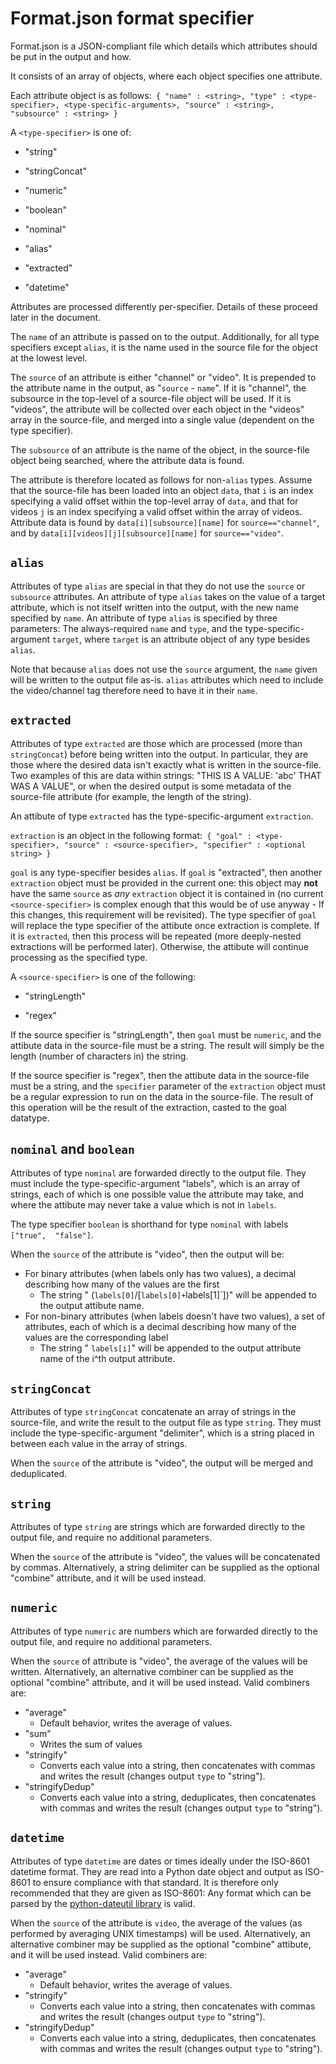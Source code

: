 # Format.json format specifier

Format.json is a JSON-compliant file which details which attributes should be put 
in the output and how.

It consists of an array of objects, where each object specifies one attribute.

Each attribute object is as follows:`
{
    "name" : <string>,
    "type" : <type-specifier>,
    <type-specific-arguments>,
    "source" : <string>,
    "subsource" : <string>
}`

A `<type-specifier>` is one of:

 - "string"

 - "stringConcat"

 - "numeric"

 - "boolean"

 - "nominal"

 - "alias"

 - "extracted"

 - "datetime"

Attributes are processed differently per-specifier. Details of these proceed later 
in the document.

The `name` of an attribute is passed on to the output. Additionally, for all type 
specifiers except `alias`, it is the name used in the source file for the object 
at the lowest level.

The `source` of an attribute is either "channel" or "video". It is prepended to 
the attribute name in the output, as "`source` - `name`". If it is "channel", the 
subsource in the top-level of a source-file object will be used. If it is 
"videos", the attribute will be collected over each object in the "videos" array 
in the source-file, and merged into a single value (dependent on the type specifier).

The `subsource` of an attribute is the name of the object, in the source-file 
object being searched, where the attribute data is found.

The attribute is therefore located as follows for non-`alias` types. Assume that 
the source-file has been loaded into an object `data`, that `i` is an index 
specifying a valid offset within the top-level array of `data`, and that for 
videos `j` is an index specifying a valid offset within the array of videos. 
Attribute data is found by `data[i][subsource][name]` for `source=="channel"`, and 
by `data[i][videos][j][subsource][name]` for `source=="video"`.

## `alias`

Attributes of type `alias` are special in that they do not use the `source` or 
`subsource` attributes. An attribute of type `alias` takes on the value of a 
target attribute, which is not itself written into the output, with the new name 
specified by `name`. An attribute of type `alias` is specified by three 
parameters: The always-required `name` and `type`, and the type-specific-argument 
`target`, where `target` is an attribute object of any type besides `alias`.

Note that because `alias` does not use the `source` argument, the `name` given 
will be written to the output file as-is. `alias` attributes which need to include 
the video/channel tag therefore need to have it in their `name`.

## `extracted`

Attributes of type `extracted` are those which are processed (more than 
`stringConcat`) before being written into the output. In particular, they are 
those where the desired data isn't exactly what is written in the source-file. Two 
examples of this are data within strings: "THIS IS A VALUE: 'abc' THAT WAS A 
VALUE", or when the desired output is some metadata of the source-file attribute 
(for example, the length of the string).

An attibute of type `extracted` has the type-specific-argument `extraction`.

`extraction` is an object in the following format:`
{
    "goal" : <type-specifier>,
    "source" : <source-specifier>,
    "specifier" : <optional string>
}`

`goal` is any type-specifier besides `alias`. If `goal` is "extracted", then 
another `extraction` object must be provided in the current one: this object may 
**not** have the same `source` as *any* `extraction` object it is contained in (no 
current `<source-specifier>` is complex enough that this would be of use anyway - 
If this changes, this requirement will be revisited). The type specifier of `goal` 
will replace the type specifier of the attibute once extraction is complete. If it 
is `extracted`, then this process will be repeated (more deeply-nested extractions 
will be performed later). Otherwise, the attibute will continue processing as the 
specified type.

A `<source-specifier>` is one of the following:

 - "stringLength"
 
 - "regex"
 
If the source specifier is "stringLength", then `goal` must be `numeric`, and the 
attibute data in the source-file must be a string. The result will simply be the 
length (number of characters in) the string.

If the source specifier is "regex", then the attibute data in the source-file must 
be a string, and the `specifier` parameter of the `extraction` object must be a 
regular expression to run on the data in the source-file. The result of this 
operation will be the result of the extraction, casted to the goal datatype.

## `nominal` and `boolean`

Attributes of type `nominal` are forwarded directly to the output file. They 
must include the type-specific-argument "labels", which is an array of strings, 
each of which is one possible value the attribute may take, and where the attibute 
may never take a value which is not in `labels`.

The type specifier `boolean` is shorthand for type `nominal` with labels `["true", 
"false"]`.

When the `source` of the attribute is "video", then the output will be:

 - For binary attributes (when labels only has two values), a decimal describing how 
many of the values are the first
   - The string " (`labels[0]`/[`labels[0]+`labels[1]`])" will be appended to the 
output attibute name.
 - For non-binary attributes (when labels doesn't have two values), a set of 
attributes, each of which is a decimal describing how many of the values are the 
corresponding label
   - The string " `labels[i]`"  will be appended to the output attribute name of 
the i^th output attribute.

## `stringConcat`

Attributes of type `stringConcat` concatenate an array of strings in the 
source-file, and write the result to the output file as type `string`. They must 
include the type-specific-argument "delimiter", which is a string placed in 
between each value in the array of strings.

When the `source` of the attribute is "video", the output will be merged and 
deduplicated.

## `string`

Attributes of type `string` are strings which are forwarded directly to the output 
file, and require no additional parameters.

When the `source` of the attribute is "video", the values will be concatenated by 
commas. Alternatively, a string delimiter can be supplied as the optional 
"combine" attribute, and it will be used instead.

## `numeric`

Attributes of type `numeric` are numbers which are forwarded directly to the 
output file, and require no additional parameters.

When the `source` of attribute is "video", the average of the values will be 
written. Alternatively, an alternative combiner can be supplied as the optional 
"combine" attribute, and it will be used instead. Valid combiners are:

 - "average"
   - Default behavior, writes the average of values.
 - "sum"
   - Writes the sum of values
 - "stringify"
   - Converts each value into a string, then concatenates with commas and writes 
the result (changes output `type` to "string").
 - "stringifyDedup"
   - Converts each value into a string, deduplicates, then concatenates with 
commas and writes the result (changes output `type` to "string").

## `datetime`

Attributes of type `datetime` are dates or times ideally under the ISO-8601 
datetime format. They are read into a Python date object and output as ISO-8601 to 
ensure compliance with that standard. It is therefore only recommended that they 
are given as ISO-8601: Any format which can be parsed by the [python-dateutil 
library](http://labix.org/python-dateutil) is valid.

When the `source` of the attribute is `video`, the average of the values (as 
performed by averaging UNIX timestamps) will be used. Alternatively, an 
alternative combiner may be supplied as the optional "combine" attibute, and it 
will be used instead. Valid combiners are:

 - "average"
   - Default behavior, writes the average of values.
 - "stringify"
   - Converts each value into a string, then concatenates with commas and writes 
the result (changes output `type` to "string").
 - "stringifyDedup"
   - Converts each value into a string, deduplicates, then concatenates with 
commas and writes the result (changes output `type` to "string").
